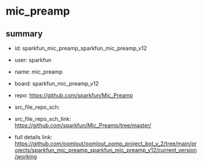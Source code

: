 # mic_preamp
 
## summary 
* id: sparkfun_mic_preamp_sparkfun_mic_preamp_v12
* user: sparkfun
* name: mic_preamp
* board: sparkfun_mic_preamp_v12
* repo: https://github.com/sparkfun/Mic_Preamp



* src_file_repo_sch: 
* src_file_repo_sch_link: https://github.com/sparkfun/Mic_Preamp/tree/master/
* full details link: https://github.com/oomlout/oomlout_oomp_project_bot_v_2/tree/main/projects/sparkfun_mic_preamp_sparkfun_mic_preamp_v12/current_version/working  








